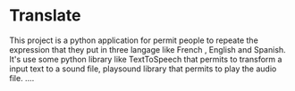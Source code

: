# Translate
This project is a python application for permit people to repeate the expression that they put in three langage like French , English and Spanish.
It's use some python library like TextToSpeech that permits to transform a input text to a sound file, playsound library that permits to play the audio file.
....
